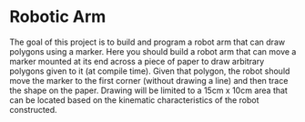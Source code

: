 # Robotic Arm
The goal of this project is to build and program a robot arm that can draw polygons using a marker. Here you should build a robot arm that can move a marker mounted at its end across a piece of paper to draw arbitrary polygons given to it (at compile time). Given that polygon, the robot should move the marker to the first corner (without drawing a line) and then trace the shape on the paper. Drawing will be limited to a 15cm x 10cm area that can be located based on the kinematic characteristics of the robot constructed.

